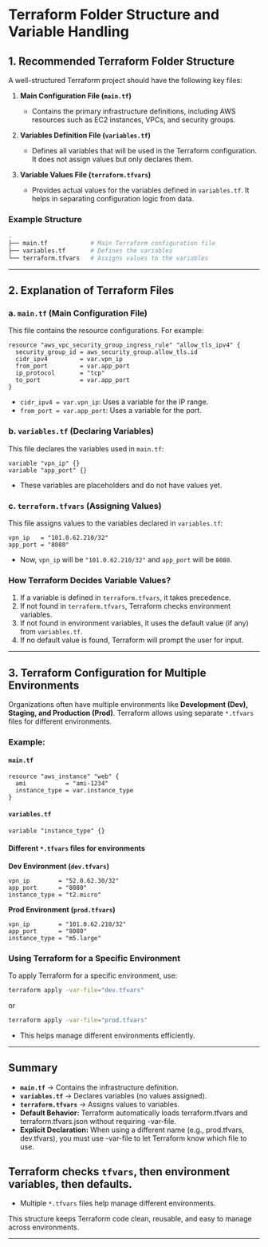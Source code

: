 # Terraform Folder Structure and Variable Handling

## 1. Recommended Terraform Folder Structure
A well-structured Terraform project should have the following key files:

1. **Main Configuration File (`main.tf`)**  
   - Contains the primary infrastructure definitions, including AWS resources such as EC2 instances, VPCs, and security groups.
   
2. **Variables Definition File (`variables.tf`)**  
   - Defines all variables that will be used in the Terraform configuration. It does not assign values but only declares them.

3. **Variable Values File (`terraform.tfvars`)**  
   - Provides actual values for the variables defined in `variables.tf`. It helps in separating configuration logic from data.

### Example Structure
```sh
.
├── main.tf            # Main Terraform configuration file
├── variables.tf       # Defines the variables
└── terraform.tfvars   # Assigns values to the variables
```

---

## 2. Explanation of Terraform Files
### a. `main.tf` (Main Configuration File)
This file contains the resource configurations. For example:

```hcl
resource "aws_vpc_security_group_ingress_rule" "allow_tls_ipv4" {
  security_group_id = aws_security_group.allow_tls.id
  cidr_ipv4         = var.vpn_ip
  from_port         = var.app_port
  ip_protocol       = "tcp"
  to_port           = var.app_port
}
```
- `cidr_ipv4 = var.vpn_ip`: Uses a variable for the IP range.
- `from_port = var.app_port`: Uses a variable for the port.

### b. `variables.tf` (Declaring Variables)
This file declares the variables used in `main.tf`:

```hcl
variable "vpn_ip" {}
variable "app_port" {}
```
- These variables are placeholders and do not have values yet.

### c. `terraform.tfvars` (Assigning Values)
This file assigns values to the variables declared in `variables.tf`:

```hcl
vpn_ip   = "101.0.62.210/32"
app_port = "8080"
```
- Now, `vpn_ip` will be `"101.0.62.210/32"` and `app_port` will be `8080`.

### How Terraform Decides Variable Values?
1. If a variable is defined in `terraform.tfvars`, it takes precedence.
2. If not found in `terraform.tfvars`, Terraform checks environment variables.
3. If not found in environment variables, it uses the default value (if any) from `variables.tf`.
4. If no default value is found, Terraform will prompt the user for input.

---

## 3. Terraform Configuration for Multiple Environments
Organizations often have multiple environments like **Development (Dev), Staging, and Production (Prod)**. Terraform allows using separate `*.tfvars` files for different environments.

### Example:
#### `main.tf`
```hcl
resource "aws_instance" "web" {
  ami           = "ami-1234"
  instance_type = var.instance_type
}
```
#### `variables.tf`
```hcl
variable "instance_type" {}
```
#### Different `*.tfvars` files for environments
**Dev Environment (`dev.tfvars`)**
```hcl
vpn_ip        = "52.0.62.30/32"
app_port      = "8080"
instance_type = "t2.micro"
```
**Prod Environment (`prod.tfvars`)**
```hcl
vpn_ip        = "101.0.62.210/32"
app_port      = "8080"
instance_type = "m5.large"
```
### Using Terraform for a Specific Environment
To apply Terraform for a specific environment, use:

```sh
terraform apply -var-file="dev.tfvars"
```
or
```sh
terraform apply -var-file="prod.tfvars"
```
- This helps manage different environments efficiently.

---

## Summary
- **`main.tf`** → Contains the infrastructure definition.
- **`variables.tf`** → Declares variables (no values assigned).
- **`terraform.tfvars`** → Assigns values to variables.
- **Default Behavior:** Terraform automatically loads terraform.tfvars and terraform.tfvars.json without requiring -var-file.
- **Explicit Declaration:** When using a different name (e.g., prod.tfvars, dev.tfvars), you must use -var-file to let Terraform know which file to use.
 ## **Terraform checks `tfvars`, then environment variables, then defaults.**
- Multiple `*.tfvars` files help manage different environments.

This structure keeps Terraform code clean, reusable, and easy to manage across environments.

---


